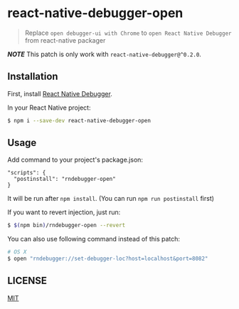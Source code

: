 # react-native-debugger-open

> Replace `open debugger-ui with Chrome` to `open React Native Debugger` from react-native packager

__*NOTE*__ This patch is only work with `react-native-debugger@^0.2.0`.

## Installation

First, install [React Native Debugger](https://github.com/jhen0409/react-native-debugger#usage).

In your React Native project:

```bash
$ npm i --save-dev react-native-debugger-open
```

## Usage

Add command to your project's package.json:

```
"scripts": {
  "postinstall": "rndebugger-open"
}
```

It will be run after `npm install`. (You can run `npm run postinstall` first)

If you want to revert injection, just run:

```bash
$ $(npm bin)/rndebugger-open --revert
```

You can also use following command instead of this patch:

```bash
# OS X
$ open "rndebugger://set-debugger-loc?host=localhost&port=8082"
```

## LICENSE

[MIT](https://github.com/jhen0409/react-native-debugger/blob/master/LICENSE.md)
